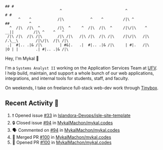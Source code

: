 ```
                                                                                ## #
                         ^                             ^                       # #                      
      ^    ^            /|\            ^    ^         /|\ ^                   ##         ^              
  ^  /|\  /|\  ^        /|\  ^     ^  /|\  /|\  ^     /|\/|\    ^          __||         /|\ ^    ^   ^ 
 /|\ /|\  /|\ /|\       /|\ /|\   /|\ /|\  /|\ /|\    /|\/|\   /|\        /.\__\        /|\/|\  /|\ /|\
 .|  #|.. .|& /|\        | #&|.   .|  #|.. .|& /|\     | #|.   /|\        |O | |        .| #|.. .|& /|\
```
Hey, I'm Mykal 👋

I'm a `Systems Analyst II` working on the Application Services Team at [UFV](https://ufv.ca). 
I help build, maintain, and support a whole bunch of our web applications, integrations, and internal tools for students, staff, and faculty.

On weekends, I take on freelance full-stack web-dev work through [Tinybox](https://tinybox.dev).

## Recent Activity 🚀

<!--START_SECTION:activity-->
1. ❗ Opened issue [#33](https://github.com/Islandora-Devops/isle-site-template/issues/33) in [Islandora-Devops/isle-site-template](https://github.com/Islandora-Devops/isle-site-template)
2. 🔒 Closed issue [#94](https://github.com/MykalMachon/mykal.codes/issues/94) in [MykalMachon/mykal.codes](https://github.com/MykalMachon/mykal.codes)
3. 🗣 Commented on [#94](https://github.com/MykalMachon/mykal.codes/issues/94#issuecomment-2041227900) in [MykalMachon/mykal.codes](https://github.com/MykalMachon/mykal.codes)
4. 🎉 Merged PR [#100](https://github.com/MykalMachon/mykal.codes/pull/100) in [MykalMachon/mykal.codes](https://github.com/MykalMachon/mykal.codes)
5. 💪 Opened PR [#100](https://github.com/MykalMachon/mykal.codes/pull/100) in [MykalMachon/mykal.codes](https://github.com/MykalMachon/mykal.codes)
<!--END_SECTION:activity-->
